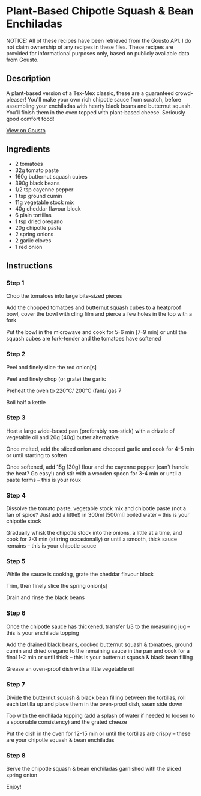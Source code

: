# Plant-Based Chipotle Squash & Bean Enchiladas

NOTICE: All of these recipes have been retrieved from the Gousto API. I do not claim ownership of any recipes in these files. These recipes are provided for informational purposes only, based on publicly available data from Gousto.

## Description

A plant-based version of a Tex-Mex classic, these are a guaranteed crowd-pleaser! You'll make your own rich chipotle sauce from scratch, before assembling your enchiladas with hearty black beans and butternut squash. You'll finish them in the oven topped with plant-based cheese. Seriously good comfort food!

[View on Gousto](https://www.gousto.co.uk/recipes/cookbook/plant-based-chipotle-squash-bean-enchiladas)

## Ingredients

- 2 tomatoes
- 32g tomato paste
- 160g butternut squash cubes
- 390g black beans
- 1/2 tsp cayenne pepper
- 1 tsp ground cumin
- 11g vegetable stock mix
- 40g cheddar flavour block
- 6 plain tortillas
- 1 tsp dried oregano
- 20g chipotle paste
- 2 spring onions
- 2 garlic cloves
- 1 red onion

## Instructions


### Step 1

Chop the tomatoes into large bite-sized pieces

Add the chopped tomatoes and butternut squash cubes to a heatproof bowl, cover the bowl with cling film and pierce a few holes in the top with a fork

Put the bowl in the microwave and cook for 5-6 min<span class="text-danger"> [7-9 min] </span>or until the squash cubes are fork-tender and the tomatoes have softened


### Step 2

Peel and finely slice the red onion<span class="text-danger">[s]</span>

Peel and finely chop (or grate) the garlic

Preheat the oven to 220°C/ 200°C (fan)/ gas 7

Boil half a kettle


### Step 3

Heat a large wide-based pan (preferably non-stick) with a drizzle of vegetable oil and 20g <span class="text-danger">[40g]</span> butter alternative

Once melted, add the sliced onion and chopped garlic and cook for 4-5 min or until starting to soften

Once softened, add 15g <span class="text-danger">[30g]</span> flour and the cayenne pepper (can't handle the heat? Go easy!) and stir with a wooden spoon for 3-4 min or until a paste forms – this is your roux


### Step 4

Dissolve the tomato paste, vegetable stock mix and chipotle paste (not a fan of spice? Just add a little!) in 300ml <span class="text-danger">[500ml]</span> boiled water – this is your chipotle stock

Gradually whisk the chipotle stock into the onions, a little at a time, and cook for 2-3 min (stirring occasionally) or until a smooth, thick sauce remains – this is your chipotle sauce


### Step 5

While the sauce is cooking, grate the cheddar flavour block

Trim, then finely slice the spring onion<span class="text-danger">[s]</span>

Drain and rinse the black beans


### Step 6

Once the chipotle sauce has thickened, transfer 1/3 to the measuring jug – this is your enchilada topping

Add the drained black beans, cooked butternut squash & tomatoes, ground cumin and dried oregano to the remaining sauce in the pan and cook for a final 1-2 min or until thick – this is your butternut squash & black bean filling

Grease an oven-proof dish with a little vegetable oil


### Step 7

Divide the butternut squash & black bean filling between the tortillas, roll each tortilla up and place them in the oven-proof dish, seam side down

Top with the enchilada topping (add a splash of water if needed to loosen to a spoonable consistency) and the grated cheeze

Put the dish in the oven for 12-15 min or until the tortillas are crispy – these are your chipotle squash & bean enchiladas

### Step 8

Serve the chipotle squash & bean enchiladas garnished with the sliced spring onion

Enjoy!

